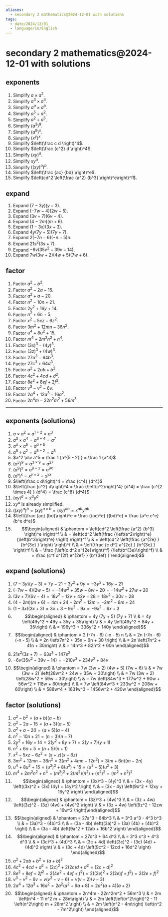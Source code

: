 ```yaml
---
aliases:
  - secondary 2 mathematics@2024-12-01 with solutions
tags:
  - date/2024/12/01
  - language/in/English
---
```


# secondary 2 mathematics@2024-12-01 with solutions

## exponents

1. Simplify $a \times a^2$.
2. Simplify $a^3 \times a^4$.
3. Simplify $a^a \times a^b$.
4. Simplify $a^5 \div a^2$.
5. Simplify $a^2 \div a^5$.
6. Simplify $\left(a^3\right)^9$.
7. Simplify $\left(a^9\right)^x$.
8. Simplify $\left(x^y\right)^x$.
9. Simplify $\left(\frac c d \right)^4$.
10. Simplify $\left(\frac {c^2} d \right)^4$.
11. Simplify $(xy)^a$.
12. Simplify $xy^a$.
13. Simplify $\left((xy)^a\right)^b$.
14. Simplify $\left(\frac {ac} {bd} \right)^e$.
15. Simplify $\left(cd^2 \left(\frac {a^2} {b^3} \right)^e\right)^f$.

## expand

1. Expand $(7 - 3y) (y - 3)$.
2. Expand $(-7w - 4) (2w - 5)$.
3. Expand $(3v + 7) (6v - 4)$.
4. Expand $(4 - 2m) (m + 6)$.
5. Expand $(1 - 3x) (3x + 3)$.
6. Expand $4y (7y + 5) (7y + 7)$.
7. Expand $2 (-7n - 6) (-n - 5) n$.
8. Expand $21 s^2 (3s + 7)$.
9. Expand $-6v \left(35v^2 - 39v - 14\right)$.
10. Expand $7w (3w + 2) (4w + 5) (7w + 6)$.

## factor

1. Factor $a^2 - b^2$.
2. Factor $a^2 - 2a - 15$.
3. Factor $a^2 + a - 20$.
4. Factor $n^2 - 10n + 21$.
5. Factor $2y^2 + 16y + 14$.
6. Factor $n^2 + 6n + 5$.
7. Factor $x^2 - 5xz - 6z^2$.
8. Factor $3m^2 + 12mn - 36n^2$.
9. Factor $u^4 + 8u^2 + 15$.
10. Factor $m^4 + 2m^2 n^2 + n^4$.
11. Factor $(3x)^3 - (4y)^3$.
12. Factor $(3z)^3 + (4w)^3$.
13. Factor $27a^3 - 64b^3$.
14. Factor $27c^3 + 64 d^3$.
15. Factor $a^2 + 2ab + b^2$.
16. Factor $4c^2 + 4cd + d^2$.
17. Factor $8e^2 + 8ef + 2f^2$.
18. Factor $v^3 - v^2 - 6v$.
19. Factor $2a^4 + 12a^3 + 16a^2$.
20. Factor $2n^4m - 22n^2m^2 + 56m^3$.

---

## exponents (solutions)

1. $a \times a^2 = a^{1 + 2} = a^3$
2. $a^3 \times a^4 = a^{3 + 4} = a^7$
3. $a^a \times a^b = a^{a + b}$
4. $a^5 \div a^2 = a^{5 - 2} = a^3$
5. $a^2 \div a^5 = \frac 1 {a^{5 - 2} } = \frac 1 {a^3}$
6. $\left(a^3\right)^9 = a^{3 \times 9} = a^{27}$
7. $\left(a^9\right)^x = a^{9 \times x} = a^{9x}$
8. $\left(x^y\right)^x = x^{y \times x} = x^{yx}$
9. $\left(\frac c d\right)^4 = \frac {c^4} {d^4}$
10. $\left(\frac {c^2} d\right)^4 = \frac {\left(c^2\right)^4} {d^4} = \frac {c^{2 \times 4} } {d^4} = \frac {c^8} {d^4}$
11. $(xy)^a = x^a y^a$
12. $xy^a$ is already simplified.
13. $\left((xy)^a\right)^b = (xy)^{a \times b} = (xy)^{ab} = x^{ab} y^{ab}$
14. $\left(\frac {ac} {bd}\right)^e = \frac {(ac)^e} {(bd)^e} = \frac {a^e c^e} {b^e d^e}$
15. $$\begin{aligned} & \phantom = \left(cd^2 \left(\frac {a^2} {b^3} \right)^e \right)^f \\ & = \left(cd^2 \left(\frac {\left(a^2\right)^e} {\left(b^3\right)^e} \right) \right)^f \\ & = \left(cd^2 \left(\frac {a^{2e} } {b^{3e} } \right) \right)^f \\ & = \left(\frac {c d^2 a^{2e} } {b^{3e} } \right)^f \\ & = \frac {\left(c d^2 a^{2e}\right)^f} {\left(b^{3e}\right)^f} \\ & = \frac {c^f d^{2f} e^{2ef} } {b^{3ef} } \end{aligned}$$

## expand (solutions)

1. $(7 - 3y) (y - 3) = 7y - 21 - 3y^2 + 9y = -3y^2 + 16y - 21$
2. $(-7w - 4) (2w - 5) = -14w^2 + 35w - 8w + 20 = -14w^2 + 27w + 20$
3. $(3v + 7) (6v - 4) = 18v^2 - 12v + 42v - 28 = 18v^2 + 30v - 28$
4. $(4 - 2m) (m + 6) = 4m + 24 - 2m^2 - 12m = -2m^2 -8m + 24$
5. $(1 - 3x) (3x + 3) = 3x + 3 - 9x^2 - 9x = -9x^2 - 6x + 3$
6. $$\begin{aligned} & \phantom = 4y (7y + 5) (7y + 7) \\ & = 4y \left(49y^2 + 49y + 35y + 35\right) \\ & = 4y \left(49y^2 + 84y + 35\right) \\ & = 196y^3 + 336y^2 + 140y \end{aligned}$$
7. $$\begin{aligned} & \phantom = 2 (-7n - 6) (-n - 5) n \\ & = 2n (-7n - 6) (-n - 5) \\ & = 2n \left(7n^2 + 35n + 6n + 30 \right) \\ & = 2n \left(7n^2 + 41n + 30\right) \\ & = 14n^3 + 82n^2 + 60n \end{aligned}$$
8. $21 s^2 (3s + 7) = 63s^3 + 147s^2$
9. $-6v \left(35v^2 - 39v - 14\right) = -210v^3 + 234v^2 + 84v$
10. $$\begin{aligned} & \phantom = 7w (3w + 2) (4w + 5) (7w + 6) \\ & = 7w (3w + 2) \left(28w^2 + 24w + 35w + 30\right) \\ & = 7w (3w + 2) \left(28w^2 + 59w + 30\right) \\ & = 7w \left(84w^3 + 177w^2 + 90w + 56w^2 + 118w + 60\right) \\ & = 7w \left(84w^3 + 233w^2 + 208w + 60\right) \\ & = 588w^4 + 1631w^3 + 1456w^2 + 420w \end{aligned}$$

## factor (solutions)

1. $a^2 - b^2 = (a + b) (a - b)$
2. $a^2 - 2a - 15 = (a + 3) (a - 5)$
3. $a^2 + a - 20 = (a + 5) (a - 4)$
4. $n^2 - 10n + 21 = (n - 3) (n - 7)$
5. $2y^2 + 16y + 14 = 2\left(y^2 + 8y + 7\right) = 2 (y + 7) (y + 1)$
6. $n^2 + 6n + 5 = (n + 5) (n + 1)$
7. $x^2 - 5xz - 6z^2 = (x + z) (x - 6z)$
8. $3m^2 + 12mn - 36n^2 = 3 \left(m^2 + 4mn - 12n^2 \right) = 3 (m + 6n) (m - 2n)$
9. $u^4 + 8u^2 + 15 = \left(u^2\right)^2 + 8\left(u^2\right) + 15 = \left(u^2 + 5\right) \left(u^2 + 3\right)$
10. $m^4 + 2m^2 n^2 + n^4 = \left(m^2\right)^2 + 2\left(m^2\right)\left(n^2\right) + \left(n^2\right)^2 = \left(m^2 + n^2\right)^2$
11. $$\begin{aligned} & \phantom = (3x)^3 - (4y)^3 \\ & = (3x - 4y) \left((3x)^2 + (3x) (4y) + (4y)^2 \right) \\ & = (3x - 4y) \left(9x^2 + 12xy + 16y^2 \right) \end{aligned}$$
12. $$\begin{aligned} & \phantom = (3z)^3 + (4w)^3 \\ & = (3z + 4w) \left((3z)^2 - (3z) (4w) + (4w)^2 \right) \\ & = (3z + 4w) \left(9z^2 - 12zw + 16w^2 \right)\end{aligned}$$
13. $$\begin{aligned} & \phantom = 27a^3 - 64b^3 \\ & = 3^3 a^3 - 4^3 b^3 \\ & = (3a)^3 - (4b)^3 \\ & = (3a - 4b) \left((3a)^2 + (3a) (4b) + (4b)^2 \right) \\ & = (3a - 4b) \left(9a^2 + 12ab + 16b^2 \right) \end{aligned}$$
14. $$\begin{aligned} & \phantom = 27c^3 + 64 d^3 \\ & = 3^3 c^3 + 4^3 d^3 \\ & = (3c)^3 + (4d)^3 \\ & = (3c + 4d) \left((3c)^2 - (3c) (4d) + (4d)^2 \right) \\ & = (3c + 4d) \left(9c^2 - 12cd + 16d^2 \right) \end{aligned}$$
15. $a^2 + 2ab + b^2 = (a + b)^2$
16. $4c^2 + 4cd + d^2 = (2c)^2 + 2 (2c) d + d^2 = (2c + d)^2$
17. $8e^2 + 8ef + 2f^2 = 2\left(4e^2 + 4ef + f^2 \right) = 2\left((2e)^2 + 2 (2e) f + f^2 \right) = 2 (2e + f)^2$
18. $v^3 - v^2 - 6v = v\left(v^2 - v - 6 \right) = v (v + 2) (v - 3)$
19. $2a^4 + 12a^3 + 16a^2 = 2a^2 \left(a^2 + 6a + 8 \right) = 2a^2 (a + 4) (a + 2)$
20. $$\begin{aligned} & \phantom = 2n^4m - 22n^2m^2 + 56m^3 \\ & = 2m \left(n^4 - 11 n^2 m + 28m\right) \\ & = 2m \left(\left(n^2\right)^2 - 11 \left(n^2\right) m + 28m^2 \right) \\ & = 2m \left(n^2 - 4m\right) \left(n^2 - 7m^2\right) \end{aligned}$$
